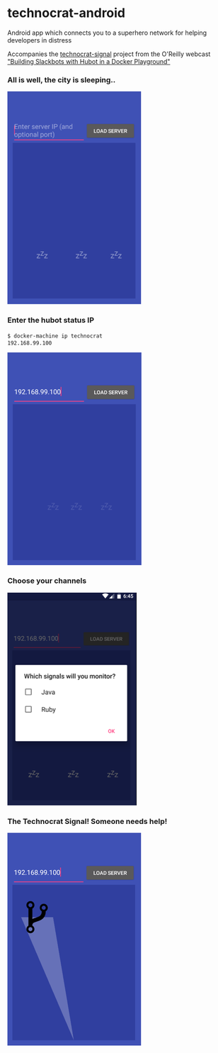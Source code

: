 # technocrat-android
Android app which connects you to a superhero network for helping developers in distress

Accompanies the [technocrat-signal](/xrd/technocrat-signal) project from the O'Reilly webcast ["Building Slackbots with Hubot in a Docker Playground"](http://www.oreilly.com/pub/e/3711)

### All is well, the city is sleeping..

![The city is sleeping](imgs/sleeping.png)

### Enter the hubot status IP

```
$ docker-machine ip technocrat
192.168.99.100
```

![Enter status IP](imgs/status.png)

### Choose your channels

![Choose the channels](imgs/signals.png)

### The Technocrat Signal! Someone needs help!

![The Technocrat Signal](imgs/technocrat-signal.png)


